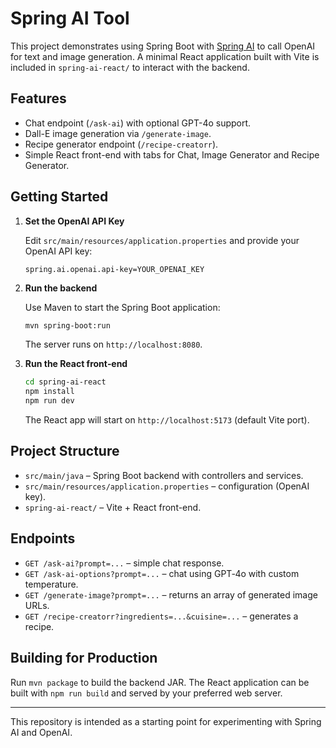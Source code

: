 # Spring AI Tool

This project demonstrates using Spring Boot with [Spring AI](https://github.com/spring-projects/spring-ai) to call OpenAI for text and image generation. A minimal React application built with Vite is included in `spring-ai-react/` to interact with the backend.

## Features

- Chat endpoint (`/ask-ai`) with optional GPT-4o support.
- Dall-E image generation via `/generate-image`.
- Recipe generator endpoint (`/recipe-creatorr`).
- Simple React front-end with tabs for Chat, Image Generator and Recipe Generator.

## Getting Started

1. **Set the OpenAI API Key**

   Edit `src/main/resources/application.properties` and provide your OpenAI API key:

   ```
   spring.ai.openai.api-key=YOUR_OPENAI_KEY
   ```

2. **Run the backend**

   Use Maven to start the Spring Boot application:

   ```bash
   mvn spring-boot:run
   ```

   The server runs on `http://localhost:8080`.

3. **Run the React front‑end**

   ```bash
   cd spring-ai-react
   npm install
   npm run dev
   ```

   The React app will start on `http://localhost:5173` (default Vite port).

## Project Structure

- `src/main/java` – Spring Boot backend with controllers and services.
- `src/main/resources/application.properties` – configuration (OpenAI key).
- `spring-ai-react/` – Vite + React front-end.

## Endpoints

- `GET /ask-ai?prompt=...` – simple chat response.
- `GET /ask-ai-options?prompt=...` – chat using GPT‑4o with custom temperature.
- `GET /generate-image?prompt=...` – returns an array of generated image URLs.
- `GET /recipe-creatorr?ingredients=...&cuisine=...` – generates a recipe.

## Building for Production

Run `mvn package` to build the backend JAR. The React application can be built with `npm run build` and served by your preferred web server.

---

This repository is intended as a starting point for experimenting with Spring AI and OpenAI.
